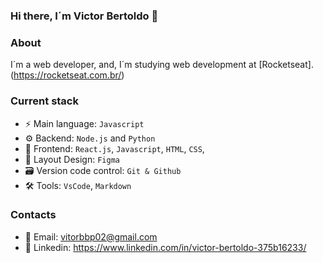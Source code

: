 ### Hi there, I´m Victor Bertoldo 👋

### About
I´m a web developer, and, I´m studying web development at [Rocketseat].(https://rocketseat.com.br/)

### Current stack 
- ⚡️ Main language: `Javascript`
- ⚙️ Backend: `Node.js` and `Python`
- 🎉 Frontend: `React.js`, `Javascript`, `HTML`, `CSS`, 
- 🎨 Layout Design: `Figma`
- 🗃️ Version code control: `Git & Github`
- 🛠 Tools: `VsCode`, `Markdown`

### Contacts
- 📁 Email: vitorbbp02@gmail.com
- 👤 Linkedin: https://www.linkedin.com/in/victor-bertoldo-375b16233/
